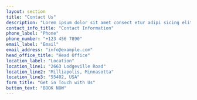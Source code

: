 ```yaml
---
layout: section
title: "Contact Us"
description: "Lorem ipsum dolor sit amet consect etur adipi sicing elit, sed do eiusm"
contact_info_title: "Contact Information"
phone_label: "Phone"
phone_number: "+123 456 7890"
email_label: "Email"
email_address: "info@example.com"
head_office_title: "Head Office"
location_label: "Location"
location_line1: "2663 Lodgeville Road"
location_line2: "Milliapolis, Minnasotta"
location_line3: "55402, USA"
form_title: "Get in Touch with Us"
button_text: "BOOK NOW"
---
```

